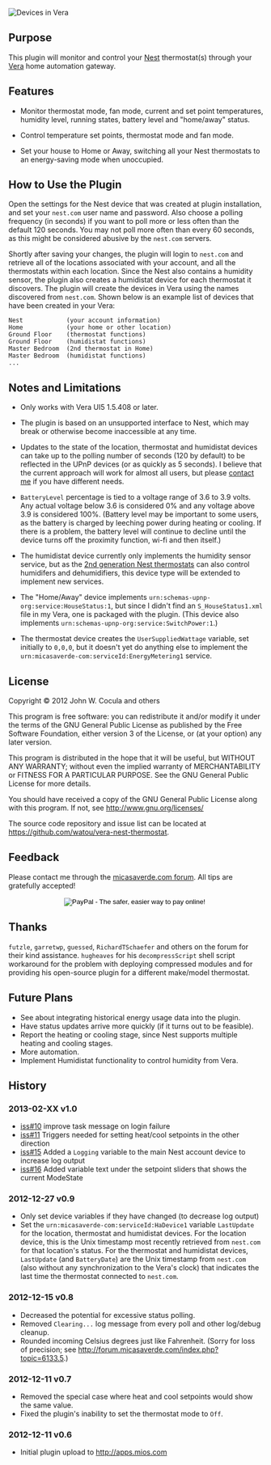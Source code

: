 <!--	Vera Plugin for Nest Thermostats	-->

![Devices in Vera](http://cocu.la/vera/nest/shot6.jpg)

## Purpose ##
This plugin will monitor and control your [Nest][] thermostat(s) through your [Vera][] home automation gateway.

[nest]: http://www.nest.com
[vera]: http://www.micasaverde.com

## Features ##

* Monitor thermostat mode, fan mode, current and set point temperatures, humidity level, running states, battery level and "home/away" status.

* Control temperature set points, thermostat mode and fan mode.

* Set your house to Home or Away, switching all your Nest thermostats to an energy-saving mode when unoccupied.

## How to Use the Plugin ##

Open the settings for the Nest device that was created at plugin installation, and set your `nest.com` user name and password.  Also choose a polling frequency (in seconds) if you want to poll more or less often than the default 120 seconds.  You may not poll more often than every 60 seconds, as this might be considered abusive by the `nest.com` servers.

Shortly after saving your changes, the plugin will login to `nest.com` and retrieve all of the locations associated with your account, and all the thermostats within each location.  Since the Nest also contains a humidity sensor, the plugin also creates a humidistat device for each thermostat it discovers.  The plugin will create the devices in Vera using the names discovered from `nest.com`.  Shown below is an example list of devices that have been created in your Vera:

    Nest			(your account information)
    Home			(your home or other location)
    Ground Floor	(thermostat functions)
    Ground Floor	(humidistat functions)
    Master Bedroom	(2nd thermostat in Home)
    Master Bedroom	(humidistat functions)
    ...

## Notes and Limitations ##

* Only works with Vera UI5 1.5.408 or later.

* The plugin is based on an unsupported interface to Nest, which may break or otherwise become inaccessible at any time.

* Updates to the state of the location, thermostat and humidistat devices can take up to the polling number of seconds (120 by default) to be reflected in the UPnP devices (or as quickly as 5 seconds).  I believe that the current approach will work for almost all users, but please [contact me][me] if you have different needs.

[me]: http://forum.micasaverde.com/index.php?action=profile;u=19018

* `BatteryLevel` percentage is tied to a voltage range of 3.6 to 3.9 volts.  Any actual voltage below 3.6 is considered 0% and any voltage above 3.9 is considered 100%.  (Battery level may be important to some users, as the battery is charged by leeching power during heating or cooling.  If there is a problem, the battery level will continue to decline until the device turns off the proximity function, wi-fi and then itself.)

* The humidistat device currently only implements the humidity sensor service, but as the [2nd generation Nest thermostats][2g] can also control humidifers and dehumidifiers, this device type will be extended to implement new services.

[2g]: http://nest.com/blog/2012/10/02/the-next-generation-nest-thermostat/

* The "Home/Away" device implements `urn:schemas-upnp-org:service:HouseStatus:1`, but since I didn't find an `S_HouseStatus1.xml` file in my Vera, one is packaged with the plugin. (This device also implements `urn:schemas-upnp-org:service:SwitchPower:1`.)

* The thermostat device creates the `UserSuppliedWattage` variable, set initially to `0,0,0`, but it doesn't yet do anything else to implement the `urn:micasaverde-com:serviceId:EnergyMetering1` service.

## License ##

Copyright &copy; 2012  John W. Cocula and others

This program is free software: you can redistribute it and/or modify it under the terms of the GNU General Public License as published by the Free Software Foundation, either version 3 of the License, or (at your option) any later version.

This program is distributed in the hope that it will be useful, but WITHOUT ANY WARRANTY; without even the implied warranty of MERCHANTABILITY or FITNESS FOR A PARTICULAR PURPOSE.  See the GNU General Public License for more details.

You should have received a copy of the GNU General Public License along with this program.  If not, see <http://www.gnu.org/licenses/>

The source code repository and issue list can be located at <https://github.com/watou/vera-nest-thermostat>.

## Feedback  ##

Please contact me through the [micasaverde.com forum][me].  All tips are gratefully accepted!

<div  style="text-align:center">
<form action="https://www.paypal.com/cgi-bin/webscr" method="post">
<input type="hidden" name="cmd" value="_s-xclick">
<input type="hidden" name="hosted_button_id" value="ZX4FRDJ5PDRTG">
<input type="image" src="https://www.paypalobjects.com/en_US/i/btn/btn_donateCC_LG.gif" border="0" name="submit" alt="PayPal - The safer, easier way to pay online!">
<img alt="" border="0" src="https://www.paypalobjects.com/en_US/i/scr/pixel.gif" width="1" height="1">
</form>
</div>

## Thanks ##

`futzle`, `garretwp`, `guessed`, `RichardTSchaefer` and others on the forum for their kind assistance.
`hugheaves` for his `decompressScript` shell script workaround for the problem with deploying compressed modules and for providing his open-source plugin for a different make/model thermostat.

## Future Plans ##

* See about integrating historical energy usage data into the plugin.
* Have status updates arrive more quickly (if it turns out to be feasible).
* Report the heating or cooling stage, since Nest supports multiple heating and cooling stages.
* More automation.
* Implement Humidistat functionality to control humidity from Vera.

## History ##

### 2013-02-XX    v1.0
* [iss#10](https://github.com/watou/vera-nest-thermostat/issues/10) improve task message on login failure
* [iss#11](https://github.com/watou/vera-nest-thermostat/issues/11) Triggers needed for setting heat/cool setpoints in the other direction
* [iss#15](https://github.com/watou/vera-nest-thermostat/issues/15) Added a `Logging` variable to the main Nest account device to increase log output
* [iss#16](https://github.com/watou/vera-nest-thermostat/issues/16) Added variable text under the setpoint sliders that shows the current ModeState


### 2012-12-27    v0.9
* Only set device variables if they have changed (to decrease log output)
* Set the `urn:micasaverde-com:serviceId:HaDevice1` variable `LastUpdate` for the location, thermostat and humidistat devices.  For the location device, this is the Unix timestamp most recently retrieved from `nest.com` for that location's status.  For the thermostat and humidistat devices, `LastUpdate` (and `BatteryDate`) are the Unix timestamp from `nest.com` (also without any synchronization to the Vera's clock) that indicates the last time the thermostat connected to `nest.com`.

### 2012-12-15    v0.8
* Decreased the potential for excessive status polling.
* Removed `Clearing...` log message from every poll and other log/debug cleanup.
* Rounded incoming Celsius degrees just like Fahrenheit.  (Sorry for loss of precision; see <http://forum.micasaverde.com/index.php?topic=6133.5>.)

### 2012-12-11    v0.7
* Removed the special case where heat and cool setpoints would show the same value.
* Fixed the plugin's inability to set the thermostat mode to `Off`.

### 2012-12-11    v0.6
* Initial plugin upload to <http://apps.mios.com>

